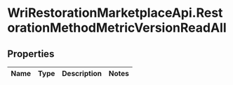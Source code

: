 # WriRestorationMarketplaceApi.RestorationMethodMetricVersionReadAll

## Properties
Name | Type | Description | Notes
------------ | ------------- | ------------- | -------------


